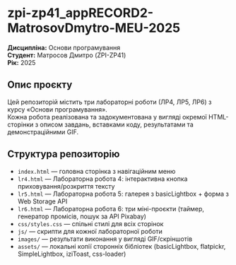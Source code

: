 # zpi-zp41_appRECORD2-MatrosovDmytro-MEU-2025

**Дисципліна:** Основи програмування  
**Студент:** Матросов Дмитро (ZPI-ZP41)  
**Рік:** 2025  

## Опис проєкту
Цей репозиторій містить три лабораторні роботи (ЛР4, ЛР5, ЛР6) з курсу «Основи програмування».  
Кожна робота реалізована та задокументована у вигляді окремої HTML-сторінки з описом завдань, вставками коду, результатами та демонстраційними GIF.

## Структура репозиторію
- `index.html` — головна сторінка з навігаційним меню  
- `lr4.html` — Лабораторна робота 4: інтерактивна кнопка приховування/розкриття тексту  
- `lr5.html` — Лабораторна робота 5: галерея з basicLightbox + форма з Web Storage API  
- `lr6.html` — Лабораторна робота 6: три міні-проєкти (таймер, генератор промісів, пошук за API Pixabay)  
- `css/styles.css` — спільні стилі для всіх сторінок  
- `js/` — скрипти для кожної лабораторної роботи  
- `images/` — результати виконання у вигляді GIF/скріншотів  
- `assets/` — локальні копії сторонніх бібліотек (basicLightbox, flatpickr, SimpleLightbox, iziToast, css-loader)


